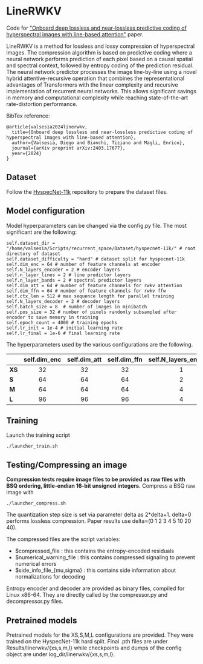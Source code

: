 # LineRWKV

Code for ["Onboard deep lossless and near-lossless predictive coding of hyperspectral images with line-based attention"](https://arxiv.org/abs/2403.17677) paper.

LineRWKV is a method for lossless and lossy compression of hyperspectral images. The compression algorithm is based on predictive coding where a neural network performs prediction of each pixel based on a causal spatial and spectral context, followed by entropy coding of the prediction residual. The neural network predictor processes the image line-by-line using a novel hybrid attentive-recursive operation that combines the representational advantages of Transformers with the linear complexity and recursive implementation of recurrent neural networks. This allows significant savings in memory and computational complexity while reaching state-of-the-art rate-distortion performance.

BibTex reference:
```
@article{valsesia2024linerwkv,
  title={Onboard deep lossless and near-lossless predictive coding of hyperspectral images with line-based attention},
  author={Valsesia, Diego and Bianchi, Tiziano and Magli, Enrico},
  journal={arXiv preprint arXiv:2403.17677},
  year={2024}
}
```

## Dataset
Follow the [HyspecNet-11k](https://git.tu-berlin.de/rsim/hsi-compression) repository to prepare the dataset files.


## Model configuration
Model hyperparameters can be changed via the config.py file. The most significant are the following:
```
self.dataset_dir = "/home/valsesia/Scripts/recurrent_space/Dataset/hyspecnet-11k/" # root directory of dataset
self.dataset_difficulty = "hard" # dataset split for hyspecnet-11k
self.dim_enc = 64 # number of feature channels at encoder
self.N_layers_encoder = 2 # encoder layers
self.n_layer_lines = 2 # line predictor layers
self.n_layer_bands = 2 # spectral predictor layers
self.dim_att = 64 # number of feature channels for rwkv attention
self.dim_ffn = 64 # number of feature channels for rwkv ffw
self.ctx_len = 512 # max sequence length for parallel training
self.N_layers_decoder = 2 # decoder layers
self.batch_size = 8  # number of images in minibatch 
self.pos_size = 32 # number of pixels randomly subsampled after encoder to save memory in training
self.epoch_count = 4000 # training epochs
self.lr_init = 1e-4 # initial learning rate
self.lr_final = 1e-6 # final learning rate
```

The hyperparameters used by the various configurations are the following.

|        | **self.dim_enc** | **self.dim_att** | **self.dim_ffn** | **self.N_layers_encoder** | **self.n_layer_lines** | **self.n_layer_bands** | **self.N_layers_decoder** |
|--------|:----------------:|:----------------:|:----------------:|:-------------------------:|:----------------------:|:----------------------:|:-------------------------:|
| **XS** |        32        |        32        |        32        |             1             |            2           |            2           |             1             |
| **S**  |        64        |        64        |        64        |             2             |            2           |            2           |             2             |
| **M**  |        64        |        64        |        64        |             4             |            4           |            4           |             4             |
| **L**  |        96        |        96        |        96        |             4             |            6           |            6           |             4             |


## Training
Launch the training script
```
./launcher_train.sh
```


## Testing/Compressing an image
**Compression tests require image files to be provided as raw files with BSQ ordering, little-endian 16-bit unsigned integers.**
Compress a BSQ raw image with
```
./launcher_compress.sh
```
The quantization step size is set via parameter delta as 2*delta+1. delta=0 performs lossless compression. Paper results use delta=(0 1 2 3 4 5 10 20 40).

The compressed files are the script variables:
- $compressed_file : this contains the entropy-encoded residuals
- $numerical_warning_file : this contains compressed signaling to prevent numerical errors
- $side_info_file_{mu,sigma} : this contains side information about normalizations for decoding

Entropy encoder and decoder are provided as binary files, compiled for Linux x86-64. They are directly called by the compressor.py and decompressor.py files.

## Pretrained models
Pretrained models for the XS,S,M,L configurations are provided. They were trained on the HyspecNet-11k hard split. Final .pth files are under Results/linerwkv/{xs,s,m,l} while checkpoints and dumps of the config object are under log_dir/linerwkv/{xs,s,m,l}.
